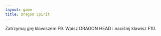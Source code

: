 ```yaml
---
layout: game
title: Dragon Spirit
---
```


Zatrzymaj grę klawiszem F9. Wpisz DRAGON HEAD i naciśnij klawisz 
F10.
